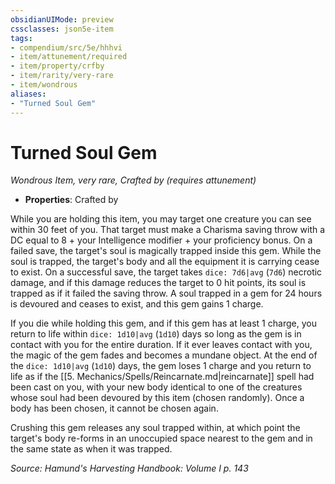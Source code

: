 ```yaml
---
obsidianUIMode: preview
cssclasses: json5e-item
tags:
- compendium/src/5e/hhhvi
- item/attunement/required
- item/property/crfby
- item/rarity/very-rare
- item/wondrous
aliases: 
- "Turned Soul Gem"
---
```

# Turned Soul Gem
*Wondrous Item, very rare, Crafted by (requires attunement)*  

- **Properties**: Crafted by

While you are holding this item, you may target one creature you can see within 30 feet of you. That target must make a Charisma saving throw with a DC equal to 8 + your Intelligence modifier + your proficiency bonus. On a failed save, the target's soul is magically trapped inside this gem. While the soul is trapped, the target's body and all the equipment it is carrying cease to exist. On a successful save, the target takes `dice: 7d6|avg` (`7d6`) necrotic damage, and if this damage reduces the target to 0 hit points, its soul is trapped as if it failed the saving throw. A soul trapped in a gem for 24 hours is devoured and ceases to exist, and this gem gains 1 charge.

If you die while holding this gem, and if this gem has at least 1 charge, you return to life within `dice: 1d10|avg` (`1d10`) days so long as the gem is in contact with you for the entire duration. If it ever leaves contact with you, the magic of the gem fades and becomes a mundane object. At the end of the `dice: 1d10|avg` (`1d10`) days, the gem loses 1 charge and you return to life as if the [[5. Mechanics/Spells/Reincarnate.md\|reincarnate]] spell had been cast on you, with your new body identical to one of the creatures whose soul had been devoured by this item (chosen randomly). Once a body has been chosen, it cannot be chosen again.

Crushing this gem releases any soul trapped within, at which point the target's body re-forms in an unoccupied space nearest to the gem and in the same state as when it was trapped.

*Source: Hamund's Harvesting Handbook: Volume I p. 143*